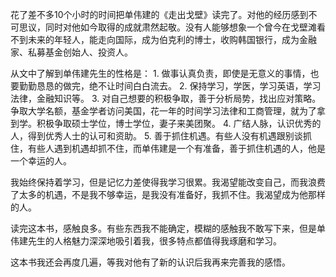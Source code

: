 花了差不多10个小时的时间把单伟建的《走出戈壁》读完了。对他的经历感到不可思议，同时对他如今取得的成就肃然起敬。没有人能够想象一个曾今在戈壁滩看不到未来的年轻人，能走向国际，成为伯克利的博士，收购韩国银行，成为金融家、私募基金创始人、投资人。

从文中了解到单伟建先生的性格是：
    1. 做事认真负责，即使是无意义的事情，也要勤勤恳恳的做完，绝不让时间白白流去。
    2. 保持学习，学医，学习英语，学习法律，金融知识等。
    3. 对自己想要的积极争取，善于分析局势，找出应对策略。争取大学名额，基金学者访问美国，花一年的时间学习法律和工商管理，就为了拿到学。积极争取硕士学位，博士学位，妻子来美团聚。
    4. 广结人脉，认识优秀的人，得到优秀人士的认可和资助。
    5. 善于抓住机遇。有些人没有机遇跟别谈抓住，有些人遇到机遇却抓不住，而单伟建是一个有准备，善于抓住机遇的人，他是一个幸运的人。
 
我始终保持着学习，但是记忆力差使得我学习很累。我渴望能改变自己，而我浪费了太多的机遇，不是我不够幸运，是我没有准备好，我抓不住。我渴望成为他那样的人。

读完这本书，感触良多。有些东西我不能确定，模糊的感触我不敢写下来，但是单伟建先生的人格魅力深深地吸引着我，很多特点都值得我琢磨和学习。

这本书我还会再度几遍，等我对他有了新的认识后我再来完善我的感悟。